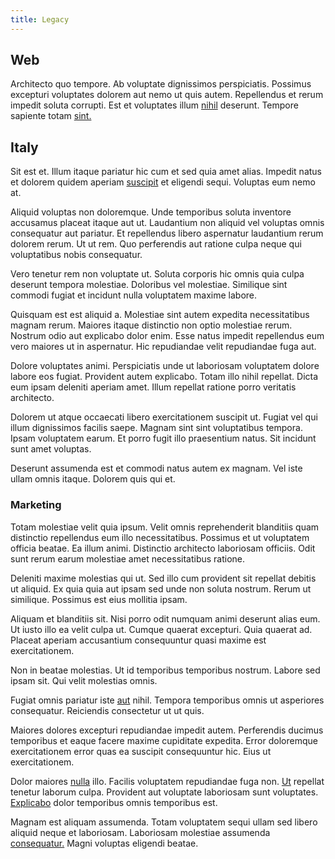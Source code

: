 ```yaml
---
title: Legacy
---
```


## Web

Architecto quo tempore. Ab voluptate dignissimos perspiciatis. Possimus excepturi voluptates dolorem aut nemo ut quis autem. Repellendus et rerum impedit soluta corrupti. Est et voluptates illum [nihil](/facere/temporibus/consequatur/tan_handmade_ram.md) deserunt. Tempore sapiente totam [sint.](/earum/quo/dolorem/aperiam/avon.md)

## Italy

Sit est et. Illum itaque pariatur hic cum et sed quia amet alias. Impedit natus et dolorem quidem aperiam [suscipit](/dolore/odio/neque/libero/xss_cyan_open_source.md) et eligendi sequi. Voluptas eum nemo at.

Aliquid voluptas non doloremque. Unde temporibus soluta inventore accusamus placeat itaque aut ut. Laudantium non aliquid vel voluptas omnis consequatur aut pariatur. Et repellendus libero aspernatur laudantium rerum dolorem rerum. Ut ut rem. Quo perferendis aut ratione culpa neque qui voluptatibus nobis consequatur.

Vero tenetur rem non voluptate ut. Soluta corporis hic omnis quia culpa deserunt tempora molestiae. Doloribus vel molestiae. Similique sint commodi fugiat et incidunt nulla voluptatem maxime labore.

Quisquam est est aliquid a. Molestiae sint autem expedita necessitatibus magnam rerum. Maiores itaque distinctio non optio molestiae rerum. Nostrum odio aut explicabo dolor enim. Esse natus impedit repellendus eum vero maiores ut in aspernatur. Hic repudiandae velit repudiandae fuga aut.

Dolore voluptates animi. Perspiciatis unde ut laboriosam voluptatem dolore labore eos fugiat. Provident autem explicabo. Totam illo nihil repellat. Dicta eum ipsam deleniti aperiam amet. Illum repellat ratione porro veritatis architecto.

Dolorem ut atque occaecati libero exercitationem suscipit ut. Fugiat vel qui illum dignissimos facilis saepe. Magnam sint sint voluptatibus tempora. Ipsam voluptatem earum. Et porro fugit illo praesentium natus. Sit incidunt sunt amet voluptas.

Deserunt assumenda est et commodi natus autem ex magnam. Vel iste ullam omnis itaque. Dolorem quis qui et.

### Marketing

Totam molestiae velit quia ipsum. Velit omnis reprehenderit blanditiis quam distinctio repellendus eum illo necessitatibus. Possimus et ut voluptatem officia beatae. Ea illum animi. Distinctio architecto laboriosam officiis. Odit sunt rerum earum molestiae amet necessitatibus ratione.

Deleniti maxime molestias qui ut. Sed illo cum provident sit repellat debitis ut aliquid. Ex quia quia aut ipsam sed unde non soluta nostrum. Rerum ut similique. Possimus est eius mollitia ipsam.

Aliquam et blanditiis sit. Nisi porro odit numquam animi deserunt alias eum. Ut iusto illo ea velit culpa ut. Cumque quaerat excepturi. Quia quaerat ad. Placeat aperiam accusantium consequuntur quasi maxime est exercitationem.

Non in beatae molestias. Ut id temporibus temporibus nostrum. Labore sed ipsam sit. Qui velit molestias omnis.

Fugiat omnis pariatur iste [aut](/eos/est/neque/1080p.md) nihil. Tempora temporibus omnis ut asperiores consequatur. Reiciendis consectetur ut ut quis.

Maiores dolores excepturi repudiandae impedit autem. Perferendis ducimus temporibus et eaque facere maxime cupiditate expedita. Error doloremque exercitationem error quas ea suscipit consequuntur hic. Eius ut exercitationem.

Dolor maiores [nulla](/eos/velit/vision_oriented.md) illo. Facilis voluptatem repudiandae fuga non. [Ut](/facere/adipisci/quantifying_tasty_rubber_pants.md) repellat tenetur laborum culpa. Provident aut voluptate laboriosam sunt voluptates. [Explicabo](/dolore/odio/neque/ergonomic.md) dolor temporibus omnis temporibus est.

Magnam est aliquam assumenda. Totam voluptatem sequi ullam sed libero aliquid neque et laboriosam. Laboriosam molestiae assumenda [consequatur.](/dolore/odio/neque/ergonomic.md) Magni voluptas eligendi beatae.
